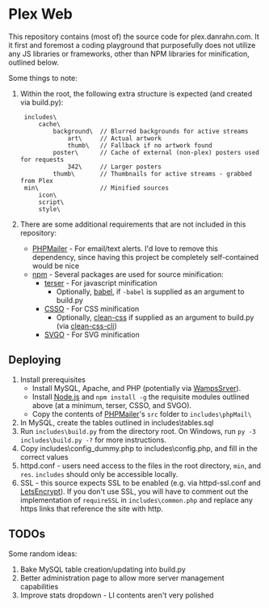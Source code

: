 # Plex Web

This repository contains (most of) the source code for plex.danrahn.com. It it first and foremost a coding playground that purposefully does not utilize any JS libraries or frameworks, other than NPM libraries for minification, outlined below.

Some things to note:

1. Within the root, the following extra structure is expected (and created via build.py):

        includes\
            cache\
                background\  // Blurred backgrounds for active streams
                    art\     // Actual artwork
                    thumb\   // Fallback if no artwork found
                poster\      // Cache of external (non-plex) posters used for requests
                    342\     // Larger posters
                thumb\       // Thumbnails for active streams - grabbed from Plex
        min\                 // Minified sources
            icon\
            script\
            style\
2. There are some additional requirements that are not included in this repository:
    * [PHPMailer](https://github.com/PHPMailer/PHPMailer) - For email/text alerts. I'd love to remove this dependency, since having this project be completely self-contained would be nice
    * [npm](https://www.npmjs.com/) - Several packages are used for source minification:
        * [terser](https://openbase.io/js/terser) - For javascript minification
            * Optionally, [babel](https://www.npmjs.com/package/Babel), if `-babel` is supplied as an argument to build.py
        * [CSSO](https://github.com/css/csso) - For CSS minification
            * Optionally, [clean-css](https://www.npmjs.com/package/clean-css) if supplied as an argument to build.py (via [clean-css-cli](https://github.com/jakubpawlowicz/clean-css-cli))
        * [SVGO](https://github.com/svg/svgo) - For SVG minification

## Deploying
1. Install prerequisites
    * Install MySQL, Apache, and PHP (potentially via [WampsSrver](https://www.wampserver.com/en/)).
    * Install [Node.js](https://nodejs.org/en/) and `npm install -g` the requisite modules outlined above (at a minimum, terser, CSSO, and SVGO).
    * Copy the contents of [PHPMailer](https://github.com/PHPMailer/PHPMailer)'s `src` folder to `includes\phpMail\`
2. In MySQL, create the tables outlined in includes\tables.sql
4. Run `includes\build.py` from the directory root. On Windows, run `py -3 includes\build.py -?` for more instructions.
5. Copy includes\config_dummy.php to includes\config.php, and fill in the correct values
6. httpd.conf - users need access to the files in the root directory, `min`, and `res`. `includes` should only be accessible locally.
7. SSL - this source expects SSL to be enabled (e.g. via httpd-ssl.conf and [LetsEncrypt](https://letsencrypt.org/)). If you don't use SSL, you will have to comment out the implementation of `requireSSL` in `includes\common.php` and replace any https links that reference the site with http.

## TODOs
Some random ideas:
1. Bake MySQL table creation/updating into build.py
2. Better administration page to allow more server management capabilities
3. Improve stats dropdown - LI contents aren't very polished
